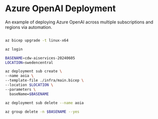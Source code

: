 # Azure OpenAI Deployment

An example of deploying Azure OpenAI across multiple subscriptions and regions via automation.

```bash

az bicep upgrade -t linux-x64

az login

BASENAME=cdw-aiservices-20240605
LOCATION=swedencentral

az deployment sub create \
--name aoia \
--template-file ./infra/main.bicep \
--location $LOCATION \
--parameters \
  baseName=$BASENAME

az deployment sub delete --name aoia 

az group delete -n $BASENAME --yes

```